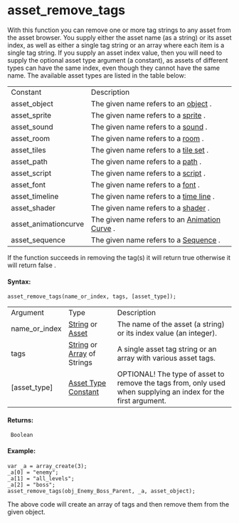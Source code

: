 # asset_remove_tags

With this function you can remove one or more tag strings to any asset
from the asset browser. You supply either the asset name (as a string)
or its asset index, as well as either a single tag string or an array
where each item is a single tag string. If you supply an asset index
value, then you will need to supply the optional asset type argument (a
constant), as assets of different types can have the same index, even
though they cannot have the same name. The available asset types are
listed in the table below:

|                      |                                                                                                     |
|----------------------|-----------------------------------------------------------------------------------------------------|
| Constant             | Description                                                                                         |
| asset_object         | The given name refers to an [object](../../../../The_Asset_Editors/Objects) .                   |
| asset_sprite         | The given name refers to a [sprite](../../../../The_Asset_Editors/Sprites) .                    |
| asset_sound          | The given name refers to a [sound](../../../../The_Asset_Editors/Sounds) .                      |
| asset_room           | The given name refers to a [room](../../../../The_Asset_Editors/Rooms) .                        |
| asset_tiles          | The given name refers to a [tile set](../../../../The_Asset_Editors/Tile_Sets) .                |
| asset_path           | The given name refers to a [path](../../../../The_Asset_Editors/Paths) .                        |
| asset_script         | The given name refers to a [script](../../../../The_Asset_Editors/Scripts) .                    |
| asset_font           | The given name refers to a [font](../../../../The_Asset_Editors/Fonts) .                        |
| asset_timeline       | The given name refers to a [time line](../../../../The_Asset_Editors/Timelines) .               |
| asset_shader         | The given name refers to a [shader](../../../../The_Asset_Editors/Shaders) .                    |
| asset_animationcurve | The given name refers to an [Animation Curve](../../../../The_Asset_Editors/Animation_Curves) . |
| asset_sequence       | The given name refers to a [Sequence](../../../../The_Asset_Editors/Sequences) .                |

If the function succeeds in removing the tag(s) it will return true
otherwise it will return false .

#### Syntax:

``` gml
asset_remove_tags(name_or_index, tags, [asset_type]);
```

|                |                                                                                                                                                              |                                                                                                                |
|----------------|--------------------------------------------------------------------------------------------------------------------------------------------------------------|----------------------------------------------------------------------------------------------------------------|
| Argument       | Type                                                                                                                                                         | Description                                                                                                    |
| name_or_index  |  [String](../../../../../GameMaker_Language/GML_Overview/Data_Types) or [Asset](../../../../../The_Asset_Editors/The_Asset_Editors)                  | The name of the asset (a string) or its index value (an integer).                                              |
| tags           |  [String](../../../../../GameMaker_Language/GML_Overview/Data_Types) or [Array](../../../../../GameMaker_Language/GML_Overview/Arrays) of Strings    | A single asset tag string or an array with various asset tags.                                                 |
| \[asset_type\] |  [Asset Type Constant](../../../../../GameMaker_Language/GML_Reference/Asset_Management/Assets_And_Tags/asset_get_type)                                  | OPTIONAL! The type of asset to remove the tags from, only used when supplying an index for the first argument. |

#### Returns:

``` gml
 Boolean
```

#### Example:

``` gml
var _a = array_create(3);
_a[0] = "enemy";
_a[1] = "all_levels";
_a[2] = "boss";
asset_remove_tags(obj_Enemy_Boss_Parent, _a, asset_object);
```

The above code will create an array of tags and then remove them from
the given object.

